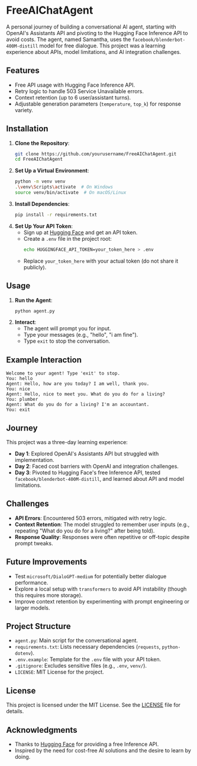 # FreeAIChatAgent

A personal journey of building a conversational AI agent, starting with OpenAI's Assistants API and pivoting to the Hugging Face Inference API to avoid costs. The agent, named Samantha, uses the `facebook/blenderbot-400M-distill` model for free dialogue. This project was a learning experience about APIs, model limitations, and AI integration challenges.

## Features
- Free API usage with Hugging Face Inference API.
- Retry logic to handle 503 Service Unavailable errors.
- Context retention (up to 6 user/assistant turns).
- Adjustable generation parameters (`temperature`, `top_k`) for response variety.

## Installation
1. **Clone the Repository**:
   ```bash
   git clone https://github.com/yourusername/FreeAIChatAgent.git
   cd FreeAIChatAgent
   ```
2. **Set Up a Virtual Environment**:
   ```bash
   python -m venv venv
   .\venv\Scripts\activate  # On Windows
   source venv/bin/activate  # On macOS/Linux
   ```
3. **Install Dependencies**:
   ```bash
   pip install -r requirements.txt
   ```
4. **Set Up Your API Token**:
   - Sign up at [Hugging Face](https://huggingface.co) and get an API token.
   - Create a `.env` file in the project root:
     ```bash
     echo HUGGINGFACE_API_TOKEN=your_token_here > .env
     ```
   - Replace `your_token_here` with your actual token (do not share it publicly).

## Usage
1. **Run the Agent**:
   ```bash
   python agent.py
   ```
2. **Interact**:
   - The agent will prompt you for input.
   - Type your messages (e.g., "hello", "i am fine").
   - Type `exit` to stop the conversation.

## Example Interaction
```
Welcome to your agent! Type 'exit' to stop.
You: hello
Agent: Hello, how are you today? I am well, thank you.
You: nice
Agent: Hello, nice to meet you. What do you do for a living?
You: plumber
Agent: What do you do for a living? I'm an accountant.
You: exit
```

## Journey
This project was a three-day learning experience:
- **Day 1**: Explored OpenAI's Assistants API but struggled with implementation.
- **Day 2**: Faced cost barriers with OpenAI and integration challenges.
- **Day 3**: Pivoted to Hugging Face's free Inference API, tested `facebook/blenderbot-400M-distill`, and learned about API and model limitations.

## Challenges
- **API Errors**: Encountered 503 errors, mitigated with retry logic.
- **Context Retention**: The model struggled to remember user inputs (e.g., repeating "What do you do for a living?" after being told).
- **Response Quality**: Responses were often repetitive or off-topic despite prompt tweaks.

## Future Improvements
- Test `microsoft/DialoGPT-medium` for potentially better dialogue performance.
- Explore a local setup with `transformers` to avoid API instability (though this requires more storage).
- Improve context retention by experimenting with prompt engineering or larger models.

## Project Structure
- `agent.py`: Main script for the conversational agent.
- `requirements.txt`: Lists necessary dependencies (`requests`, `python-dotenv`).
- `.env.example`: Template for the `.env` file with your API token.
- `.gitignore`: Excludes sensitive files (e.g., `.env`, `venv/`).
- `LICENSE`: MIT License for the project.

## License
This project is licensed under the MIT License. See the [LICENSE](LICENSE) file for details.

## Acknowledgments
- Thanks to [Hugging Face](https://huggingface.co) for providing a free Inference API.
- Inspired by the need for cost-free AI solutions and the desire to learn by doing.

